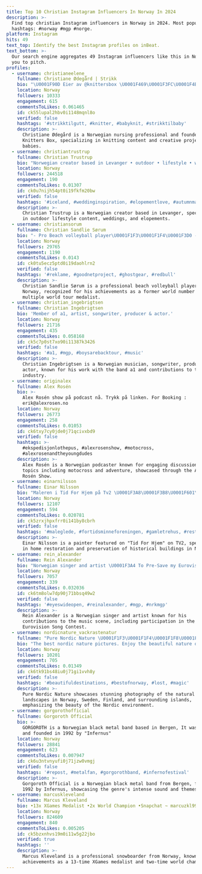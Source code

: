```yaml
---
title: Top 10 Christian Instagram Influencers In Norway In 2024
description: >-
  Find top christian Instagram influencers in Norway in 2024. Most popular
  hashtags: #norway #mgp #norge.
platform: Instagram
hits: 49
text_top: Identify the best Instagram profiles on inBeat.
text_bottom: >-
  Our search engine aggregates 49 Instagram influencers like this in Norway for
  you to pitch.
profiles:
  - username: christianeelene_
    fullname: Christiane Ødegård | Strikk
    bio: "\U0001F90D Eier av @knittersbox \U0001F469\U0001F3FC‍\U0001F4BB Vernepleier \U0001FAF6\U0001F3FB @christianeelene_selger \U0001F338 DM for samarbeid"
    location: Norway
    followers: 10333
    engagement: 615
    commentsToLikes: 0.061465
    id: ck55lupal2hbv0i1148mqnl8o
    verified: false
    hashtags: '#strikktilgutt, #knitter, #babyknit, #strikktilbaby'
    description: >-
      Christiane Ødegård is a Norwegian nursing professional and founder of
      Knitters Box, specializing in knitting content and creative projects for
      babies.
  - username: christiantrustrup
    fullname: Christian Trustrup
    bio: "Norwegian creator based in Levanger • outdoor • lifestyle • weddings • \U0001F4E9 hello@christiantrustrup.com for inquiries"
    location: Norway
    followers: 244518
    engagement: 190
    commentsToLikes: 0.01307
    id: ck0u7nijh54pt0i19fkfm20bw
    verified: false
    hashtags: '#iceland, #weddinginspiration, #elopementlove, #autumnmagic'
    description: >-
      Christian Trustrup is a Norwegian creator based in Levanger, specializing
      in outdoor lifestyle content, weddings, and elopements.
  - username: christiansorum
    fullname: Christian Sandlie Sørum
    bio: "- Pro Beach volleyball player\U0001F1F3\U0001F1F4\U0001F3D0 - Nr 1 in the world 2018-2020\U0001F3C6 - World tour 10x\U0001F9472x\U0001F9481x\U0001F949 - @redbull athlete\U0001F525 - Friend of the Brand @mauricelacroix \U0001F60E"
    location: Norway
    followers: 29765
    engagement: 1190
    commentsToLikes: 0.0143
    id: ck0tu5ecz5ptd0i19daohlrn2
    verified: false
    hashtags: '#reklame, #goodnetproject, #ghostgear, #redbull'
    description: >-
      Christian Sandlie Sørum is a professional beach volleyball player from
      Norway, recognized for his achievements as a former world number one and
      multiple world tour medalist.
  - username: christian_ingebrigtsen
    fullname: Christian Ingebrigtsen
    bio: 'Member of a1, artist, songwriter, producer & actor.'
    location: Norway
    followers: 21716
    engagement: 435
    commentsToLikes: 0.058168
    id: ck5c7p0st7xo90i11387k3426
    verified: false
    hashtags: '#a1, #mgp, #boysarebacktour, #music'
    description: >-
      Christian Ingebrigtsen is a Norwegian musician, songwriter, producer, and
      actor, known for his work with the band a1 and contributions to the music
      industry.
  - username: originalex
    fullname: Alex Rosén
    bio: >-
      Alex Rosén show på podcast nå. Trykk på linken. For Booking :
      erik@alexrosen.no
    location: Norway
    followers: 26773
    engagement: 258
    commentsToLikes: 0.01053
    id: ck6txy7cy0jde0j71qcivxbd9
    verified: false
    hashtags: >-
      #ekspedisjonlothepus, #alexrosenshow, #motocross,
      #alexrosenandtheyoungdudes
    description: >-
      Alex Rosén is a Norwegian podcaster known for engaging discussions on
      topics including motocross and adventure, showcased through the Alex
      Rosén Show.
  - username: einarnilsson
    fullname: Einar Nilsson
    bio: "Maleren i Tid For Hjem på Tv2 \U0001F3A8\U0001F3B8\U0001F601\U0001F57A"
    location: Norway
    followers: 12107
    engagement: 594
    commentsToLikes: 0.020781
    id: ck5zrxjhpxfrr0i141by8cbrh
    verified: false
    hashtags: '#maleglede, #fortidsminneforeningen, #gamletrehus, #restaurering'
    description: >-
      Einar Nilsson is a painter featured on "Tid For Hjem" on TV2, specializing
      in home restoration and preservation of historical buildings in Norway.
  - username: rein_alexander
    fullname: Rein Alexander
    bio: "Norwegian singer and artist \U0001F3A4 To Pre-Save my Eurovision entry this year, click the link below \U0001F447\U0001F3FB"
    location: Norway
    followers: 7057
    engagement: 339
    commentsToLikes: 0.032036
    id: ck6tm8olw7dp90j71bbsq49w2
    verified: false
    hashtags: '#eyeswideopen, #reinalexander, #mgp, #nrkmgp'
    description: >-
      Rein Alexander is a Norwegian singer and artist known for his
      contributions to the music scene, including participation in the
      Eurovision Song Contest.
  - username: nordicnature_vackrastenatur
    fullname: "Pure Nordic Nature \U0001F1F3\U0001F1F4\U0001F1F8\U0001F1EA\U0001F1EB\U0001F1EE\U0001F1E6\U0001F1FD\U0001F1EB\U0001F1F4"
    bio: "The best nordic nature pictures. Enjoy the beautiful nature of Norway, Sweden, Finland & islands! Credits \U0001F449 photographer.#nordicnature_vackrastenatur"
    location: Norway
    followers: 10201
    engagement: 705
    commentsToLikes: 0.01349
    id: ck6tk91bs48iu0j71gi1vvh8y
    verified: false
    hashtags: '#beautifuldestinations, #bestofnorway, #lost, #magic'
    description: >-
      Pure Nordic Nature showcases stunning photography of the natural
      landscapes in Norway, Sweden, Finland, and surrounding islands,
      emphasizing the beauty of the Nordic environment.
  - username: gorgorothofficial
    fullname: Gorgoroth Official
    bio: >-
      GORGOROTH is a Norwegian black metal band based in Bergen, It was formed
      and founded in 1992 by "Infernus"
    location: Norway
    followers: 28841
    engagement: 623
    commentsToLikes: 0.007947
    id: ck6u3ntvnyufi0j71jzw0vmgj
    verified: false
    hashtags: '#repost, #metalfan, #gorgorothband, #infernofestival'
    description: >-
      Gorgoroth Official is a Norwegian black metal band from Bergen, formed in
      1992 by Infernus, showcasing the genre's intense sound and themes.
  - username: marcuskleveland
    fullname: Marcus Kleveland
    bio: •13x XGames Medalist •2x World Champion •Snapchat ~ marcuzkl99
    location: Norway
    followers: 824609
    engagement: 840
    commentsToLikes: 0.005205
    id: ck5bzxnhvs19m0i11w5g22jbo
    verified: true
    hashtags: ''
    description: >-
      Marcus Kleveland is a professional snowboarder from Norway, known for his
      achievements as a 13-time XGames medalist and two-time world champion.
---
```


